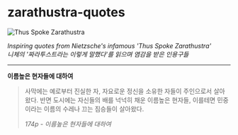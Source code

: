 zarathustra-quotes
==================

![Thus Spoke Zarathustra](https://images.contentreserve.com/ImageType-400/1219-1/69E/1A3/67/%7B69E1A367-07E1-4FD8-A3FC-3F8E8844561D%7DImg400.jpg)  

*Inspiring quotes from Nietzsche's infamous 'Thus Spoke Zarathustra'*  
*니체의 '짜라투스트라는 이렇게 말했다'를 읽으며 염감을 받은 인용구들*

----------------------------------------------------------------------

**이름높은 현자들에 대하여**

> 사막에는 예로부터 진실한 자, 자요로운 정신을 소유한 자들이 주인으로서 살아왔다. 반면 도시에는 자신들의 배를 넉넉히 채운 이름높은 현자들, 이를테면 민중이라는 이름의 수레나 끄는 짐승들이 살아왔다.  
>  
> *174p - 이름높은 현자들에 대하여*
